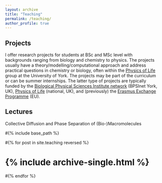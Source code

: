 ```yaml
---
layout: archive
title: "Teaching"
permalink: /teaching/
author_profile: true
---
```




Projects
-----

I offer research projects for students at BSc and MSc level with backgrounds ranging from biology and chemistry to physics.
The projects usually have a theory/modelling/computational approach and address practical questions in chemistry or biology, often within the [Physics of Life](https://www.york.ac.uk/physics/research/physics-of-life/) group at the University of York.
The projects may be part of the curriculum or can be summer internships.
The latter type of projects are typically funded by the [Biological Physical Sciences Institute network](https://www.york.ac.uk/physics/bpsi/) (BPSInet York, UK), [Physics of Life](https://www.physicsoflife.org.uk/) (national, UK), and (previously) the [Erasmus Exchange Programme](https://ec.europa.eu/programmes/erasmus-plus/opportunities/individuals/students/studying-abroad_en) (EU).


Lectures
-----

Collective Diffusion and Phase Separation of (Bio-)Macromolecules 

#{% include base_path %}

#{% for post in site.teaching reversed %}
#  {% include archive-single.html %}
#{% endfor %}
